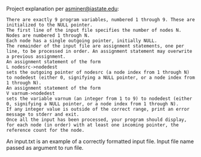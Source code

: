 Project explanation per asminer@iastate.edu:

    There are exactly 9 program variables, numbered 1 through 9. These are initialized to the NULL pointer.
    The first line of the input file specifies the number of nodes N. Nodes are numbered 1 through N.
    Each node has a single outgoing pointer, initially NULL.
    The remainder of the input file are assignment statements, one per line, to be processed in order. An assignment statement may overwrite a previous assignment.
    An assignment statement of the form
    L nodesrc->nodedest
    sets the outgoing pointer of nodesrc (a node index from 1 through N) to nodedest (either 0, signifying a NULL pointer, or a node index from 1 through N).
    An assignment statement of the form
    V varnum->nodedest
    sets the variable varnum (an integer from 1 to 9) to nodedest (either 0, signifying a NULL pointer, or a node index from 1 through N).
    If any integer value is outside of the correct range, print an error message to stderr and exit.
    Once all the input has been processed, your program should display, for each node (in order) with at least one incoming pointer, the reference count for the node.

An input.txt is an example of a correctly formatted input file. Input file name passed as argument to run file.